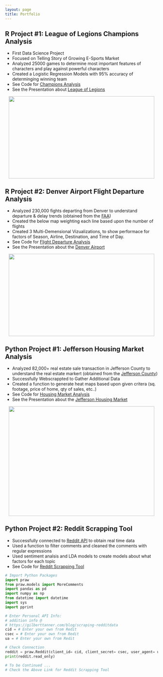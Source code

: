 ```yaml
---
layout: page
title: Portfolio
---
```


## R Project #1: League of Legions Champions Analysis
* First Data Science Project
* Focused on Telling Story of Growing E-Sports Market
* Analyzed 25000 games to determine most important features of characters and play against powerful characters
* Created a Logistic Regression Models with 95% accuracy of determinging winning team
* See Code for [Champions Analysis] 
* See the Presentation about [League of Legions]

<p align="center">
  <img src="https://raw.githubusercontent.com/glatsa/glatsa.github.io/master/assets/img/Champions.png" width="480" height="270" />
</p>

## R Project #2: Denver Airport Flight Departure Analysis
* Analyzed 230,000 fights departing from Denver to understand departure & delay trends (obtained from the [FAA])
* Created the below map weighting each line based upon the number of flights
* Created 3 Multi-Demensional Vizualizations, to show performace for factors of Season, Airline, Destination, and Time of Day. 
* See Code for [Flight Departure Analysis]
* See the Presentation about the [Denver Airport]

<p align="center">
  <img src="https://raw.githubusercontent.com/glatsa/glatsa.github.io/master/assets/img/US.png" width="480" height="270" />
</p>

## Python Project #1: Jefferson Housing Market Analysis
* Analyzed 82,000+ real estate sale transaction in Jefferson County to understand the real estate markert (obtained from the [Jefferson County])
* Successfully Webscrappted to Gather Additional Data 
* Created a function to generate heat maps based upon given critera (sq. footage, price of home, qty of sales, etc..) 
* See Code for [Housing Market Analysis]
* See the Presentation about the [Jefferson Housing Market]

<p align="center">
  <img src="https://raw.githubusercontent.com/glatsa/glatsa.github.io/master/assets/img/Map.png" width="480" height="360" />
</p>

## Python Project #2: Reddit Scrapping Tool
* Successfully connected to [Reddit API] to obtain real time data
* Used a function to filter comments and cleaned the comments with regular expressions
* Used sentiment analsis and LDA models to create models about what factors for each topic  
* See Code for [Reddit Scrapping Tool] 

```python
# Import Python Packages
import praw
from praw.models import MoreComments
import pandas as pd 
import numpy as np
from datetime import datetime
import sys
import pprint

# Enter Personal API Info: 
# addition info @ 
# https://gilberttanner.com/blog/scraping-redditdata
cid = # Enter your own from Redit
csec = # Enter your own from Redit
ua = # Enter your own from Redit

# Check Connection
reddit = praw.Reddit(client_id= cid, client_secret= csec, user_agent= ua)
print(reddit.read_only)

# To be Continued ...
# Check the Above Link for Reddit Scrapping Tool
```

[League of Legions]: https://github.com/glatsa/IST%687/IST%687%Final%Project/IST%687%Final%Project%Presentation.pptx'
[Champions Analysis]: https://raw.githubusercontent.com/glatsa/Graduate-School/master/IST%20687/IST%20687%20Final%20Project/IST%20687%20Final%20Project%20Code.R 
[FAA]: https://www.transtats.bts.gov/Fields.asp
[Denver Airport]: https://drive.google.com/open?id=1MGXpo7St9glUjKF3_knHsDj8VsVdACmZ
[Flight Departure Analysis]: https://github.com/glatsa/Graduate-School/blob/master/IST%20719/IST%20719%20Final%20Project/IST%20719%20Final%20Project%20Code.R
[Jefferson County]: https://propertysearch.jeffco.us/propertyrecordssearch/sales
[Jefferson Housing Market]: https://github.com/glatsa/IST%652/IST%652%Final%Project/IST652%Final%Project%Presentation.pptx
[Housing Market Analysis]: https://github.com/glatsa/Graduate-School/blob/master/IST%20652/IST%20652%20Final%20Project/IST%20652%20Final%20Project%20Code.ipynb
[Reddit API]: https://praw.readthedocs.io/en/latest/
[Reddit Scrapping Tool]: https://github.com/glatsa/Graduate-School/blob/master/IST%20736/Reddit%20Scraping%20Tool.ipynb
